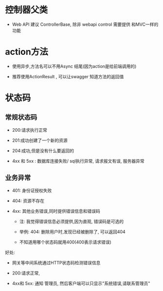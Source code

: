 # 控制器父类

- Web API 建议 ControllerBase, 除非 webapi control 需要提供 和MVC一样的功能

# action方法

- 使用异步,方法名可以不用Async 结尾(因为action是给前端调用的)

- 推荐使用ActionResult<T> , 可以让swagger 知道方法的返回值

# 状态码

## 常规状态码

- 200:请求执行正常
- 201:成功创建了一个新的资源
- 204:成功,但是没有什么要返回的

- 4xx 和 5xx : 数据库连接失败/ sql执行异常, 请求报文有误, 服务器异常

## 业务异常

- 401: 身份证授权失败

- 404: 资源不存在

- 4xx: 其他业务错误,同时提供错误信息和错误码

  - 注: 我觉得错误信息必须提供,因为直观, 错误码是可选的

  - 举例: 404: 删除用户时,发现已经被删除了, 可以返回404

  - 不知道用哪个状态码就用400(400表示请求错误)

    

好处:

- 网关等中间系统通过HTTP状态码检测错误信息

- 200:请求正常,
- 4xx和 5xx: 通知 管理员, 然后客户端可以只显示"系统错误,请联系管理员"